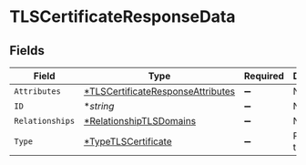 # TLSCertificateResponseData


## Fields

| Field                                                                                        | Type                                                                                         | Required                                                                                     | Description                                                                                  | Example                                                                                      |
| -------------------------------------------------------------------------------------------- | -------------------------------------------------------------------------------------------- | -------------------------------------------------------------------------------------------- | -------------------------------------------------------------------------------------------- | -------------------------------------------------------------------------------------------- |
| `Attributes`                                                                                 | [*TLSCertificateResponseAttributes](../../models/shared/tlscertificateresponseattributes.md) | :heavy_minus_sign:                                                                           | N/A                                                                                          |                                                                                              |
| `ID`                                                                                         | **string*                                                                                    | :heavy_minus_sign:                                                                           | N/A                                                                                          | cRTguUGZzb2W9Euo4moOr                                                                        |
| `Relationships`                                                                              | [*RelationshipTLSDomains](../../models/shared/relationshiptlsdomains.md)                     | :heavy_minus_sign:                                                                           | N/A                                                                                          |                                                                                              |
| `Type`                                                                                       | [*TypeTLSCertificate](../../models/shared/typetlscertificate.md)                             | :heavy_minus_sign:                                                                           | Resource type                                                                                |                                                                                              |
